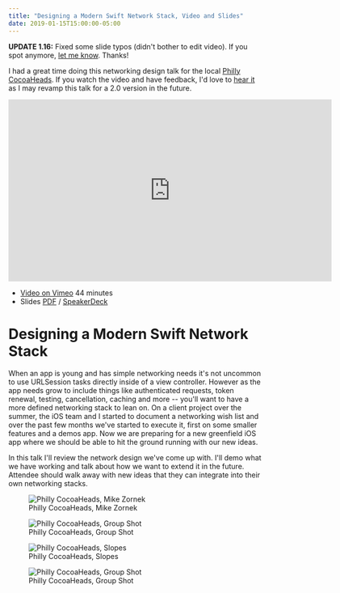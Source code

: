 ```yaml
---
title: "Designing a Modern Swift Network Stack, Video and Slides"
date: 2019-01-15T15:00:00-05:00
---
```


**UPDATE 1.16:** Fixed some slide typos (didn't bother to edit video). If you spot anymore, [let me know](/contact). Thanks!

I had a great time doing this networking design talk for the local [Philly CocoaHeads](http://phillycocoa.org/). If you watch the video and have feedback, I'd love to [hear it](/contact) as I may revamp this talk for a 2.0 version in the future.

<iframe src="https://player.vimeo.com/video/311520171" width="640" height="360" frameborder="0" webkitallowfullscreen mozallowfullscreen allowfullscreen></iframe>

- [Video on Vimeo](https://vimeo.com/311520171) 44 minutes
- Slides [PDF](modern-ios-network-zornek-slides.pdf) / [SpeakerDeck](https://speakerdeck.com/zorn/designing-a-modern-swift-network-stack)

# Designing a Modern Swift Network Stack

When an app is young and has simple networking needs it's not uncommon to use URLSession tasks directly inside of a view controller. However as the app needs grow to include things like authenticated requests, token renewal, testing, cancellation, caching and more -- you'll want to have a more defined networking stack to lean on. On a client project over the summer, the iOS team and I started to document a networking wish list and over the past few months we've started to execute it, first on some smaller features and a demos app. Now we are preparing for a new greenfield iOS app where we should be able to hit the ground running with our new ideas.

In this talk I'll review the network design we've come up with. I'll demo what we have working and talk about how we want to extend it in the future. Attendee should walk away with new ideas that they can integrate into their own networking stacks.

<figure>
<img src="highres_477725961.jpeg" alt="Philly CocoaHeads, Mike Zornek" data-action="zoom">
<figcaption>Philly CocoaHeads, Mike Zornek</figcaption>
</figure>

<figure>
<img src="highres_477725960.jpeg" alt="Philly CocoaHeads, Group Shot" data-action="zoom">
<figcaption>Philly CocoaHeads, Group Shot</figcaption>
</figure>

<figure>
<img src="highres_477725968.jpeg" alt="Philly CocoaHeads, Slopes" data-action="zoom">
<figcaption>Philly CocoaHeads, Slopes</figcaption>
</figure>

<figure>
<img src="highres_477725971.jpeg" alt="Philly CocoaHeads, Group Shot" data-action="zoom">
<figcaption>Philly CocoaHeads, Group Shot</figcaption>
</figure>
